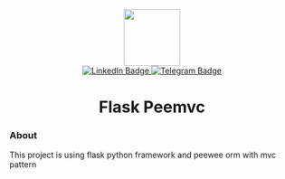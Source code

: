 <div id="header" align="center">
  <img src="https://media.giphy.com/media/M9gbBd9nbDrOTu1Mqx/giphy.gif" width="100"/>
  <div id="badges">
    <a href="your-linkedin-URL">
      <img src="https://img.shields.io/badge/linkedin-manonebillion-blue?style=flat&logo=linkedin" alt="LinkedIn Badge"/>
    </a>
    <a href="https://t.me/manonebillion">
      <img src="https://img.shields.io/badge/telegram-manonebillion-blue?style=flat&logo=telegram" alt="Telegram Badge"/>
    </a>
  </div>
  <img src="https://komarev.com/ghpvc/?username=manonebillion&style=flat-square&color=blue" alt=""/>
</div>
<body>
<h1 align="center">Flask Peemvc</h1>
  <h3> About </h3>
  <p>This project is using flask python framework and peewee orm with mvc pattern</p>
</body>


